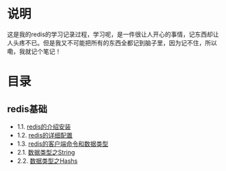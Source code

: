 # 说明
这是我的redis的学习记录过程，学习呢，是一件很让人开心的事情，记东西却让人头疼不已。但是我又不可能把所有的东西全都记到脑子里，因为记不住，所以嘞，我就记个笔记！

# 目录
## redis基础

- 1.1. [redis的介绍安装](base/recommend_install.md)
- 1.2. [redis的详细配置](base/detail_conf.md)
- 1.3. [redis的客户端命令和数据类型](base/cli_data_type.md)
- 2.1. [数据类型之String](base/string.md)
- 2.2. [数据类型之Hashs](base/hashs.md)
